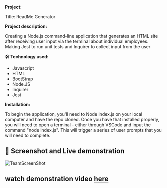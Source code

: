 
**Project:**

Title: ReadMe Generator

**Project description:** 

Creating a Node.js command-line application that generates an HTML site after receiving user input via the terminal about individual employees. Making Jest to run unit tests and Inquirer to collect input from the user



**🛠 Technology used:**

- Javascript
- HTML
- BootStrap
- Node.JS
- Inquirer
- Jest

**Installation:**


To begin the application, you'll need to Node index.js on your local computer and have the repo cloned. Once you have that installed properly, you will need to open a terminal - either through VSCode and input the command "node index.js". This will trigger a series of user prompts that you will need to complete.

## 🔗 Screenshot and Live demonstration
![TeamScreenShot](https://user-images.githubusercontent.com/88334438/163729502-fef1cdb1-944e-4544-af2a-67fcdc386bff.PNG)
## watch demonstration video [here](https://drive.google.com/file/d/1ypSVsHq0zi05Q0L5ODC_eWTUUS3i01p6/view)
